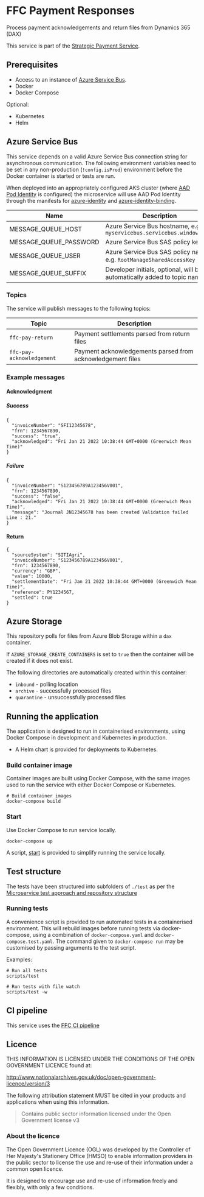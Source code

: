 # FFC Payment Responses

Process payment acknowledgements and return files from Dynamics 365 (DAX)

This service is part of the [Strategic Payment Service](https://github.com/DEFRA/ffc-pay-core). 
## Prerequisites

- Access to an instance of [Azure Service Bus](https://docs.microsoft.com/en-us/azure/service-bus-messaging/).
- Docker
- Docker Compose

Optional:
- Kubernetes
- Helm

## Azure Service Bus

This service depends on a valid Azure Service Bus connection string for
asynchronous communication.  The following environment variables need to be set
in any non-production (`!config.isProd`) environment before the Docker
container is started or tests are run. 

When deployed into an appropriately configured AKS
cluster (where [AAD Pod Identity](https://github.com/Azure/aad-pod-identity) is
configured) the microservice will use AAD Pod Identity through the manifests
for
[azure-identity](./helm/ffc-pay-responses/templates/azure-identity.yaml)
and
[azure-identity-binding](./helm/ffc-pay-responses/templates/azure-identity-binding.yaml).

| Name | Description |
| ---| --- |
| MESSAGE_QUEUE_HOST | Azure Service Bus hostname, e.g. `myservicebus.servicebus.windows.net` |
| MESSAGE_QUEUE_PASSWORD | Azure Service Bus SAS policy key |
| MESSAGE_QUEUE_USER     | Azure Service Bus SAS policy name, e.g. `RootManageSharedAccessKey` |
| MESSAGE_QUEUE_SUFFIX | Developer initials, optional, will be automatically added to topic names |


### Topics

The service will publish messages to the following topics:

| Topic | Description |
| ---| --- |
| `ffc-pay-return` | Payment settlements parsed from return files |
| `ffc-pay-acknowledgement` | Payment acknowledgements parsed from acknowledgement files |


### Example messages
#### Acknowledgment

##### Success

```
{
  "invoiceNumber": "SFI12345678",
  "frn": 1234567890,
  "success": "true",
  "acknowledged": "Fri Jan 21 2022 10:38:44 GMT+0000 (Greenwich Mean Time)"
}
```

##### Failure

```
{
  "invoiceNumber": "S123456789A123456V001",
  "frn": 1234567890,
  "success": "false",
  "acknowledged": "Fri Jan 21 2022 10:38:44 GMT+0000 (Greenwich Mean Time)",
  "message": "Journal JN12345678 has been created Validation failed Line : 21."
}
```

#### Return

```
{
  "sourceSystem": "SITIAgri",
  "invoiceNumber": "S123456789A123456V001",
  "frn": 1234567890,
  "currency": "GBP",
  "value": 10000,
  "settlementDate": "Fri Jan 21 2022 10:38:44 GMT+0000 (Greenwich Mean Time)",
  "reference": PY1234567,
  "settled": true
}
```

## Azure Storage

This repository polls for files from Azure Blob Storage within a `dax` container.

If `AZURE_STORAGE_CREATE_CONTAINERS` is set to `true` then the container will be created if it does not exist.

The following directories are automatically created within this container:

- `inbound` - polling location
- `archive` - successfully processed files
- `quarantine` - unsuccessfully processed files

## Running the application

The application is designed to run in containerised environments, using Docker Compose in development and Kubernetes in production.

- A Helm chart is provided for deployments to Kubernetes.

### Build container image

Container images are built using Docker Compose, with the same images used to run the service with either Docker Compose or Kubernetes.

```
# Build container images
docker-compose build
```



### Start

Use Docker Compose to run service locally.

```
docker-compose up
```

A script, [start](./scripts/start) is provided to simplify running the service locally.


## Test structure

The tests have been structured into subfolders of `./test` as per the
[Microservice test approach and repository structure](https://eaflood.atlassian.net/wiki/spaces/FPS/pages/1845396477/Microservice+test+approach+and+repository+structure)

### Running tests

A convenience script is provided to run automated tests in a containerised
environment. This will rebuild images before running tests via docker-compose,
using a combination of `docker-compose.yaml` and `docker-compose.test.yaml`.
The command given to `docker-compose run` may be customised by passing
arguments to the test script.

Examples:

```
# Run all tests
scripts/test

# Run tests with file watch
scripts/test -w
```

## CI pipeline

This service uses the [FFC CI pipeline](https://github.com/DEFRA/ffc-jenkins-pipeline-library)

## Licence

THIS INFORMATION IS LICENSED UNDER THE CONDITIONS OF THE OPEN GOVERNMENT LICENCE found at:

<http://www.nationalarchives.gov.uk/doc/open-government-licence/version/3>

The following attribution statement MUST be cited in your products and applications when using this information.

> Contains public sector information licensed under the Open Government license v3

### About the licence

The Open Government Licence (OGL) was developed by the Controller of Her Majesty's Stationery Office (HMSO) to enable information providers in the public sector to license the use and re-use of their information under a common open licence.

It is designed to encourage use and re-use of information freely and flexibly, with only a few conditions.
